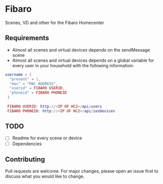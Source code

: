 # Fibaro
Scenes, VD and other for the Fibaro Homecenter

## Requirements
- Almost all scenes and virtual devices depends on the sendMessage scene
- Almost all scenes and virtual devices depends on a global variable for every user in your household with the following information:
```lua
username = {
  "present" = 1,
  "mac" = "MAC ADDRESS",
  "userid" = FIBARO USERID,
  "phoneid" = FIBARO PHONEID
 }
 
 FIBARO USERID: http://<IP OF HC2>/api/users
 FIBARO PHONEID: http://<IP OF HC2>/api/iosDevices
```

## TODO
- [ ] Readme for every scene or device
- [ ] Dependencies

## Contributing
Pull requests are welcome. For major changes, please open an issue first to discuss what you would like to change.
